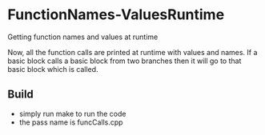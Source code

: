 # FunctionNames-ValuesRuntime
Getting function names and values at runtime

Now, all the function calls are printed at runtime with values and names.
If a basic block calls a basic block from two branches then it will go to that basic block which is called. 

## Build
 - simply run make to run the code
 - the pass name is funcCalls.cpp
